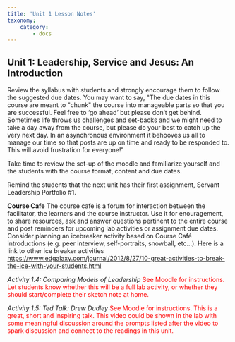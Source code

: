 ```yaml
---
title: 'Unit 1 Lesson Notes'
taxonomy:
    category:
        - docs
---
```


## Unit 1:  Leadership, Service and Jesus: An Introduction

Review the syllabus with students and strongly encourage them to follow the suggested due dates. You may want to say, "The due dates in this course are meant to "chunk" the course into manageable parts so that you are successful. Feel free to ‘go ahead’ but please don’t get behind. Sometimes life throws us challenges and set-backs and we might need to take a day away from the course, but please do your best to catch up the very next day. In an asynchronous environment it behooves us all to manage our time so that posts are up on time and ready to be responded to. This will avoid frustration for everyone!"

Take time to review the set-up of the moodle and familiarize yourself and the students with the course format, content and due dates.

Remind the students that the next unit has their first assignment, Servant Leadership Portfolio #1.

**Course Cafe**
The course cafe is a forum for interaction between the facilitator, the learners and the course instructor. Use it for enouragement, to share resources, ask and answer questions pertinent to the entire course and post reminders for upcoming lab activities or assignment due dates. Consider planning an icebreaker activity based on Course Café introductions (e.g. peer interview, self-portraits, snowball, etc...). Here is a link to other ice breaker activities https://www.edgalaxy.com/journal/2012/8/27/10-great-activities-to-break-the-ice-with-your-students.html

*Activity 1.4: Comparing Models of Leadership*
<span style="color:red"> See Moodle for instructions. Let students know whether this will be a full lab activity, or whether they should start/complete their sketch note at home. </span>

*Activity 1.5: Ted Talk: Drew Dudley*
<span style="color:red"> See Moodle for instructions. This is a great, short and inspiring talk. This video could be shown in the lab with some meaningful discussion around the prompts listed after the video to spark discussion and connect to the readings in this unit. </span>
